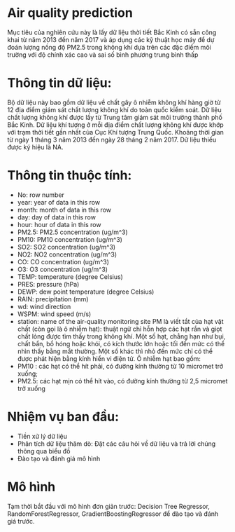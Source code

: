 # Air quality prediction

Mục tiêu của nghiên cứu này là lấy dữ liệu thời tiết Bắc Kinh có sẵn công khai từ năm 2013 đến năm 2017 và áp dụng các kỹ thuật học máy để dự đoán lượng nồng độ PM2.5 trong không khí dựa trên các đặc điểm môi trường với độ chính xác cao và sai số bình phương trung bình thấp

# Thông tin dữ liệu:

Bộ dữ liệu này bao gồm dữ liệu về chất gây ô nhiễm không khí hàng giờ từ 12 địa điểm giám sát chất lượng không khí do toàn quốc kiểm soát. Dữ liệu chất lượng không khí được lấy từ Trung tâm giám sát môi trường thành phố Bắc Kinh. Dữ liệu khí tượng ở mỗi địa điểm chất lượng không khí được khớp với trạm thời tiết gần nhất của Cục Khí tượng Trung Quốc. Khoảng thời gian từ ngày 1 tháng 3 năm 2013 đến ngày 28 tháng 2 năm 2017. Dữ liệu thiếu được ký hiệu là NA.

# Thông tin thuộc tính:

- No: row number
- year: year of data in this row
- month: month of data in this row
- day: day of data in this row
- hour: hour of data in this row
- PM2.5: PM2.5 concentration (ug/m^3)
- PM10: PM10 concentration (ug/m^3)
- SO2: SO2 concentration (ug/m^3)
- NO2: NO2 concentration (ug/m^3)
- CO: CO concentration (ug/m^3)
- O3: O3 concentration (ug/m^3)
- TEMP: temperature (degree Celsius)
- PRES: pressure (hPa)
- DEWP: dew point temperature (degree Celsius)
- RAIN: precipitation (mm)
- wd: wind direction
- WSPM: wind speed (m/s)
- station: name of the air-quality monitoring site
  PM là viết tắt của hạt vật chất (còn gọi là ô nhiễm hạt): thuật ngữ chỉ hỗn hợp các hạt rắn và giọt chất lỏng được tìm thấy trong không khí. Một số hạt, chẳng hạn như bụi, chất bẩn, bồ hóng hoặc khói, có kích thước lớn hoặc tối đến mức có thể nhìn thấy bằng mắt thường. Một số khác thì nhỏ đến mức chỉ có thể được phát hiện bằng kính hiển vi điện tử.
  Ô nhiễm hạt bao gồm:
- PM10 : các hạt có thể hít phải, có đường kính thường từ 10 micromet trở xuống;
- PM2.5: các hạt mịn có thể hít vào, có đường kính thường từ 2,5 micromet trở xuống

# Nhiệm vụ ban đầu:

- Tiền xử lý dữ liệu
- Phân tích dữ liệu thăm dò: Đặt các câu hỏi về dữ liệu và trả lời chúng thông qua biểu đồ
- Đào tạo và đánh giá mô hình

# Mô hình

Tạm thời bắt đầu với mô hình đơn giản trước: Decision Tree Regressor, RandomForestRegressor, GradientBoostingRegressor để đào tạo và đánh giá trước.
